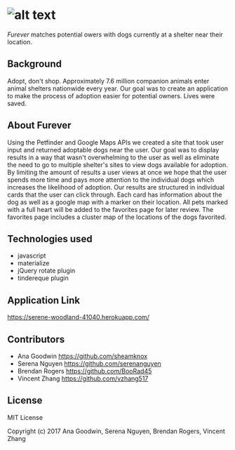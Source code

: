 ![alt text](/assets/images/furever_text_logo.png)
======

*Furever* matches potential owers with dogs currently at a shelter near their location.

## Background

Adopt, don't shop. Approximately 7.6 million companion animals enter animal shelters nationwide every year. Our goal was to create an application to make the process of adoption easier for potential owners. Lives were saved.


## About Furever

Using the Petfinder and Google Maps APIs we created a site that took user input and returned adoptable dogs near the user. Our goal was to display results in a way that wasn't overwhelming to the user as well as eliminate the need to go to multiple shelter's sites to view dogs available for adoption. By limiting the amount of results a user views at once we hope that the user spends more time and pays more attention to the individual dogs which increases the likelihood of adoption. 
Our results are structured in individual cards that the user can click through. Each card has information about the dog as well as a google map with a marker on their location. All pets marked with a full heart will be added to the favorites page for later review. The favorites page includes a cluster map of the locations of the dogs favorited.

## Technologies used 
- javascript
- materialize
- jQuery rotate plugin
- tindereque plugin 


## Application Link

<https://serene-woodland-41040.herokuapp.com/>

## Contributors

* Ana Goodwin <https://github.com/sheamknox>
* Serena Nguyen <https://github.com/serenanguyen>
* Brendan Rogers <https://github.com/BooRad45>
* Vincent Zhang <https://github.com/vzhang517>

## License

MIT License

Copyright (c) 2017 Ana Goodwin, Serena Nguyen, Brendan Rogers, Vincent Zhang




